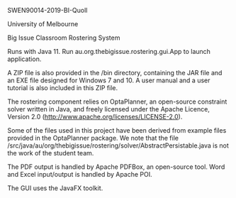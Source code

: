 SWEN90014-2019-BI-Quoll

University of Melbourne


Big Issue Classroom Rostering System


Runs with Java 11. Run au.org.thebigissue.rostering.gui.App to launch application.

A ZIP file is also provided in the /bin directory, containing the JAR file and an EXE file designed for Windows 7 and 10. A user manual and a user tutorial is also included in this ZIP file.


The rostering component relies on OptaPlanner, an open-source constraint solver written in Java, and freely licensed under the Apache Licence, Version 2.0 (http://www.apache.org/licenses/LICENSE-2.0).

Some of the files used in this project have been derived from example files provided in the OptaPlanner package. We note that the file /src/java/au/org/thebigissue/rostering/solver/AbstractPersistable.java is not the work of the student team.

The PDF output is handled by Apache PDFBox, an open-source tool. Word and Excel input/output is handled by Apache POI.

The GUI uses the JavaFX toolkit.